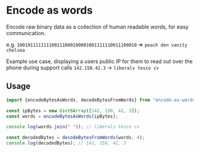 Encode as words
===

Encode raw binary data as a collection of human readable words, for easy communication.

e.g.
`100101111111100111000100001001111110011100010` => `peach den vanity chelsea`

Example use case, displaying a users public IP for them to read out over the phone during support calls
`142.150.42.3` -> `liberals tesco cv`


Usage
----
``` javascript 1.8
import {encodeBytesAsWords, decodeBytesFromWords} from "encode-as-words";

const ipBytes = new Uint8Array([142, 150, 42, 3]);
const words = encodeBytesAsWords(ipBytes);

console.log(words.join(" ")); // liberals tesco cv

const decodedBytes = decodeBytesFromWords(words, 4);
console.log(decodedBytes); // 142, 150, 42, 3
```
